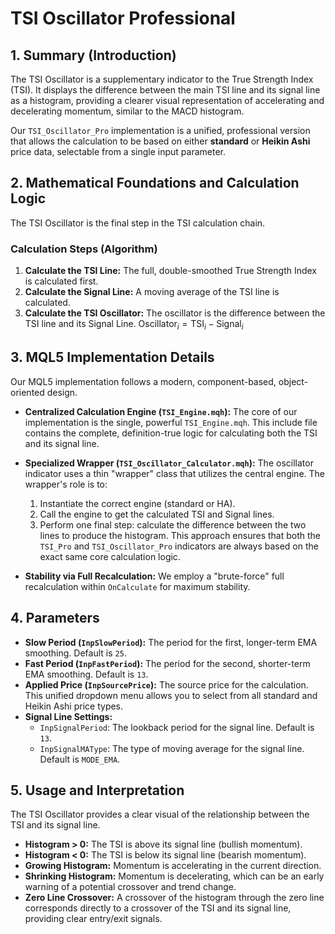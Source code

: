 # TSI Oscillator Professional

## 1. Summary (Introduction)

The TSI Oscillator is a supplementary indicator to the True Strength Index (TSI). It displays the difference between the main TSI line and its signal line as a histogram, providing a clearer visual representation of accelerating and decelerating momentum, similar to the MACD histogram.

Our `TSI_Oscillator_Pro` implementation is a unified, professional version that allows the calculation to be based on either **standard** or **Heikin Ashi** price data, selectable from a single input parameter.

## 2. Mathematical Foundations and Calculation Logic

The TSI Oscillator is the final step in the TSI calculation chain.

### Calculation Steps (Algorithm)

1. **Calculate the TSI Line:** The full, double-smoothed True Strength Index is calculated first.
2. **Calculate the Signal Line:** A moving average of the TSI line is calculated.
3. **Calculate the TSI Oscillator:** The oscillator is the difference between the TSI line and its Signal Line.
    $\text{Oscillator}_i = \text{TSI}_i - \text{Signal}_i$

## 3. MQL5 Implementation Details

Our MQL5 implementation follows a modern, component-based, object-oriented design.

* **Centralized Calculation Engine (`TSI_Engine.mqh`):**
    The core of our implementation is the single, powerful `TSI_Engine.mqh`. This include file contains the complete, definition-true logic for calculating both the TSI and its signal line.

* **Specialized Wrapper (`TSI_Oscillator_Calculator.mqh`):**
    The oscillator indicator uses a thin "wrapper" class that utilizes the central engine. The wrapper's role is to:
    1. Instantiate the correct engine (standard or HA).
    2. Call the engine to get the calculated TSI and Signal lines.
    3. Perform one final step: calculate the difference between the two lines to produce the histogram.
    This approach ensures that both the `TSI_Pro` and `TSI_Oscillator_Pro` indicators are always based on the exact same core calculation logic.

* **Stability via Full Recalculation:** We employ a "brute-force" full recalculation within `OnCalculate` for maximum stability.

## 4. Parameters

* **Slow Period (`InpSlowPeriod`):** The period for the first, longer-term EMA smoothing. Default is `25`.
* **Fast Period (`InpFastPeriod`):** The period for the second, shorter-term EMA smoothing. Default is `13`.
* **Applied Price (`InpSourcePrice`):** The source price for the calculation. This unified dropdown menu allows you to select from all standard and Heikin Ashi price types.
* **Signal Line Settings:**
  * `InpSignalPeriod`: The lookback period for the signal line. Default is `13`.
  * `InpSignalMAType`: The type of moving average for the signal line. Default is `MODE_EMA`.

## 5. Usage and Interpretation

The TSI Oscillator provides a clear visual of the relationship between the TSI and its signal line.

* **Histogram > 0:** The TSI is above its signal line (bullish momentum).
* **Histogram < 0:** The TSI is below its signal line (bearish momentum).
* **Growing Histogram:** Momentum is accelerating in the current direction.
* **Shrinking Histogram:** Momentum is decelerating, which can be an early warning of a potential crossover and trend change.
* **Zero Line Crossover:** A crossover of the histogram through the zero line corresponds directly to a crossover of the TSI and its signal line, providing clear entry/exit signals.
